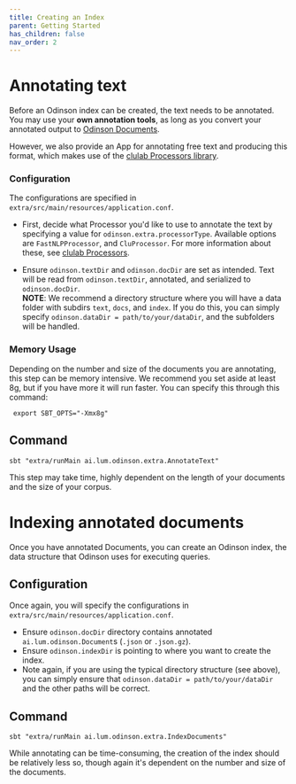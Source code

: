 ```yaml
---  
title: Creating an Index  
parent: Getting Started
has_children: false  
nav_order: 2 
---  
```

  
# Annotating text  
Before an Odinson index can be created, the text needs to be annotated.  You may use your **own annotation tools**, as long as you convert your annotated output to [Odinson Documents](https://github.com/lum-ai/odinson/blob/master/core/src/main/scala/ai/lum/odinson/OdinsonDocument.scala).  
  
However, we also provide an App for annotating free text and producing this format, which makes use of the [clulab Processors library](https://github.com/clulab/processors).  
  
### Configuration  
The configurations are specified in `extra/src/main/resources/application.conf`.  
  
- First, decide what Processor you'd like to use to annotate the text by specifying a value for `odinson.extra.processorType`.  Available options are `FastNLPProcessor`, and `CluProcessor`. For more information about these, see [clulab Processors](https://github.com/clulab/processors).  
  
- Ensure `odinson.textDir` and `odinson.docDir` are set as intended.  Text will be read from `odinson.textDir`, annotated, and serialized to `odinson.docDir`.    
**NOTE**: We recommend a directory structure where you will have a data folder with subdirs `text`, `docs`, and `index`.  If you do this, you can simply specify `odinson.dataDir = path/to/your/dataDir`, and the subfolders will be handled.  
  
  
### Memory Usage  
  
Depending on the number and size of the documents you are annotating, this step can be memory intensive.  We recommend you set aside at least 8g, but if you have more it will run faster. You can specify this through this command:  

	 export SBT_OPTS="-Xmx8g"  
 
## Command  
  
 
	sbt "extra/runMain ai.lum.odinson.extra.AnnotateText"  
 
This step may take time, highly dependent on the length of your documents and the size of your corpus.  
  
# Indexing annotated documents  
Once you have annotated Documents, you can create an Odinson index, the data structure that Odinson uses for executing queries.  
  
## Configuration  
Once again, you will specify the configurations in `extra/src/main/resources/application.conf`.  
  
- Ensure `odinson.docDir` directory contains annotated `ai.lum.odinson.Document`s (`.json` or `.json.gz`).  
- Ensure `odinson.indexDir` is pointing to where you want to create the index.  
- Note again, if you are using the typical directory structure (see above), you can simply ensure that `odinson.dataDir = path/to/your/dataDir` and the other paths will be correct.  
  
## Command  
  
	sbt "extra/runMain ai.lum.odinson.extra.IndexDocuments"    
  
While annotating can be time-consuming, the creation of the index should be relatively less so, though again it's dependent on the number and size of the documents.